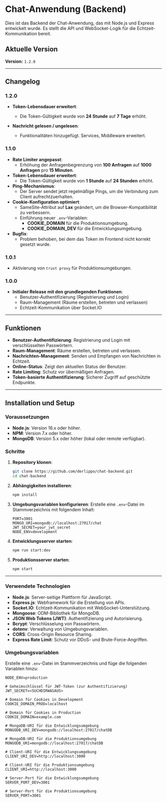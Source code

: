 # Chat-Anwendung (Backend)

Dies ist das Backend der Chat-Anwendung, das mit Node.js und Express entwickelt wurde. Es stellt die API und WebSocket-Logik für die Echtzeit-Kommunikation bereit.

## Aktuelle Version

**Version:** `1.2.0`

---

## Changelog

### **1.2.0**

- **Token-Lebensdauer erweitert**:

  - Die Token-Gültigkeit wurde von **24 Stunde** auf **7 Tage** erhöht.

- **Nachricht gelesen / ungelesen**:
  - Funktionalitäten hinzugefügt. Services, Middleware erweitert.

### 1.1.0

- **Rate Limiter angepasst**:
  - Erhöhung der Anfragenbegrenzung von **100 Anfragen** auf **1000 Anfragen** pro **15 Minuten**.
- **Token-Lebensdauer erweitert**:
  - Die Token-Gültigkeit wurde von **1 Stunde** auf **24 Stunden** erhöht.
- **Ping-Mechanismus**:
  - Der Server sendet jetzt regelmäßige Pings, um die Verbindung zum Client aufrechtzuerhalten.
- **Cookie-Konfiguration optimiert**:
  - SameSite-Attribut auf **Lax** geändert, um die Browser-Kompatibilität zu verbessern.
  - Einführung neuer `.env`-Variablen:
    - **COOKIE_DOMAIN** für die Produktionsumgebung.
    - **COOKIE_DOMAIN_DEV** für die Entwicklungsumgebung.
- **Bugfix**:
  - Problem behoben, bei dem das Token im Frontend nicht korrekt gesetzt wurde.

### 1.0.1

- Aktivierung von `trust proxy` für Produktionsumgebungen.

### 1.0.0

- **Initialer Release mit den grundlegenden Funktionen**:
  - Benutzer-Authentifizierung (Registrierung und Login)
  - Raum-Management (Räume erstellen, betreten und verlassen)
  - Echtzeit-Kommunikation über Socket.IO

---

## Funktionen

- **Benutzer-Authentifizierung**: Registrierung und Login mit verschlüsselten Passwörtern.
- **Raum-Management**: Räume erstellen, betreten und verlassen.
- **Nachrichten-Management**: Senden und Empfangen von Nachrichten in Echtzeit.
- **Online-Status**: Zeigt den aktuellen Status der Benutzer.
- **Rate Limiting**: Schutz vor übermäßigen Anfragen.
- **Token-basierte Authentifizierung**: Sicherer Zugriff auf geschützte Endpunkte.

---

## Installation und Setup

### Voraussetzungen

- **Node.js**: Version 16.x oder höher.
- **NPM**: Version 7.x oder höher.
- **MongoDB**: Version 5.x oder höher (lokal oder remote verfügbar).

### Schritte

1. **Repository klonen**:

   ```bash
   git clone https://github.com/derlippo/chat-backend.git
   cd chat-backend
   ```

2. **Abhängigkeiten installieren**:

   ```bash
   npm install
   ```

3. **Umgebungsvariablen konfigurieren**:
   Erstelle eine `.env`-Datei im Stammverzeichnis mit folgendem Inhalt:

   ```env
   PORT=3001
   MONGO_URI=mongodb://localhost:27017/chat
   JWT_SECRET=your_jwt_secret
   NODE_ENV=development
   ```

4. **Entwicklungsserver starten**:

   ```bash
   npm run start:dev
   ```

5. **Produktionsserver starten**:
   ```bash
   npm start
   ```

---

### Verwendete Technologien

- **Node.js**: Server-seitige Plattform für JavaScript.
- **Express.js**: Webframework für die Erstellung von APIs.
- **Socket.IO**: Echtzeit-Kommunikation mit WebSocket-Unterstützung.
- **Mongoose**: ODM-Bibliothek für MongoDB.
- **JSON Web Tokens (JWT)**: Authentifizierung und Autorisierung.
- **Bcrypt**: Verschlüsselung von Passwörtern.
- **dotenv**: Verwaltung von Umgebungsvariablen.
- **CORS**: Cross-Origin Resource Sharing.
- **Express Rate Limit**: Schutz vor DDoS- und Brute-Force-Angriffen.

### Umgebungsvariablen

Erstelle eine `.env`-Datei im Stammverzeichnis und füge die folgenden Variablen hinzu:

```env
NODE_ENV=production

# Geheimschlüssel für JWT-Token (zur Authentifizierung)
JWT_SECRET=<SUCHDIRWASAUS>

# Domain für Cookies in Development
COOKIE_DOMAIN_PROD=localhost

# Domain für Cookies in Production
COOKIE_DOMAIN=example.com

# MongoDB-URI für die Entwicklungsumgebung
MONGODB_URI_DEV=mongodb://localhost:27017/chatDB

# MongoDB-URI für die Produktionsumgebung
MONGODB_URI=mongodb://localhost:27017/chatDB

# Client-URI für die Entwicklungsumgebung
CLIENT_URI_DEV=http://localhost:3000

# Client-URI für die Produktionsumgebung
CLIENT_URI=http://localhost:3000

# Server-Port für die Entwicklungsumgebung
SERVER_PORT_DEV=3001

# Server-Port für die Produktionsumgebung
SERVER_PORT=3001
```
